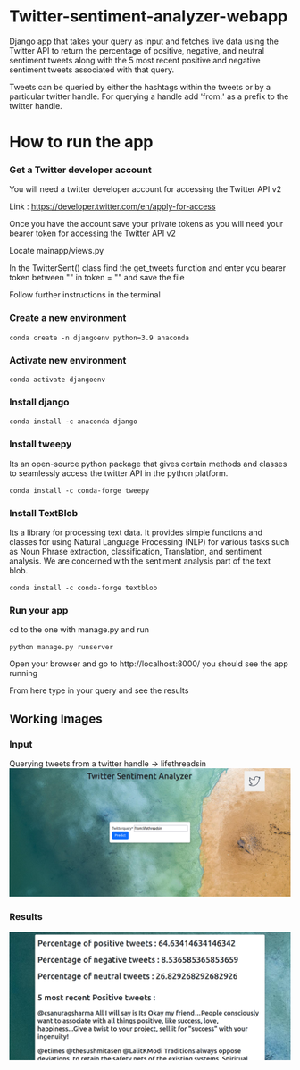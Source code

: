 # Twitter-sentiment-analyzer-webapp

Django app that takes your query as input and fetches live data using the Twitter API to return the percentage of positive, negative, and neutral sentiment tweets along with the 5 most recent positive and negative sentiment tweets associated with that query.

Tweets can be queried by either the hashtags within the tweets or by a particular twitter handle. For querying a handle add 'from:' as a prefix to the twitter handle.

# How to run the app

### Get a Twitter developer account
You will need a twitter developer account for accessing the Twitter API v2

Link :  https://developer.twitter.com/en/apply-for-access

Once you have the account save your private tokens as you will need your bearer token for accessing the Twitter API v2

Locate mainapp/views.py

In the TwitterSent() class find the get_tweets function and enter you bearer token between "" in token = "" and save the file

Follow further instructions in the terminal
### Create a new environment
```
conda create -n djangoenv python=3.9 anaconda
```
### Activate new environment
```
conda activate djangoenv
```
### Install django
```
conda install -c anaconda django
```
### Install tweepy
Its an open-source python package that gives certain methods and classes to seamlessly access the twitter API in the python platform.
```
conda install -c conda-forge tweepy
```
### Install TextBlob
Its a library for processing text data. It provides simple functions and classes for using Natural Language Processing (NLP) for various tasks such as Noun Phrase extraction, classification, Translation, and sentiment analysis. We are concerned with the sentiment analysis part of the text blob.
```
conda install -c conda-forge textblob
```
### Run your app
cd to the one with manage.py and run
```
python manage.py runserver
```
Open your browser and go to http://localhost:8000/ you should see the app running

From here type in your query and see the results

## Working Images
### Input
Querying tweets from a twitter handle -> lifethreadsin
![query](assets/2.png)
### Results
![results](assets/results.png)
